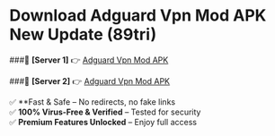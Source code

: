 # Download Adguard Vpn Mod APK New Update (89tri)  



###🔹 **[Server 1]** 👉 [Adguard Vpn Mod APK](https://apkcomod.com?title=Adguard_Vpn_Mod_APK) 

###🔹 **[Server 2]** 👉 [Adguard Vpn Mod APK](https://apkcomod.com?title=Adguard_Vpn_Mod_APK)  

✅ **Fast & Safe – No redirects, no fake links  
✅ **100% Virus-Free & Verified** – Tested for security  
✅ **Premium Features Unlocked** – Enjoy full access  


